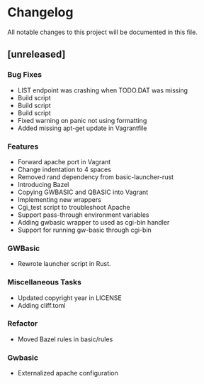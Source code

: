 # Changelog
All notable changes to this project will be documented in this file.

## [unreleased]

### Bug Fixes

- LIST endpoint was crashing when TODO.DAT was missing
- Build script
- Build script
- Build script
- Fixed warning on panic not using formatting
- Added missing apt-get update in Vagrantfile

### Features

- Forward apache port in Vagrant
- Change indentation to 4 spaces
- Removed rand dependency from basic-launcher-rust
- Introducing Bazel
- Copying GWBASIC and QBASIC into Vagrant
- Implementing new wrappers
- Cgi_test script to troubleshoot Apache
- Support pass-through environment variables
- Adding gwbasic wrapper to used as cgi-bin handler
- Support for running gw-basic through cgi-bin

### GWBasic

- Rewrote launcher script in Rust.

### Miscellaneous Tasks

- Updated copyright year in LICENSE
- Adding cliff.toml

### Refactor

- Moved Bazel rules in basic/rules

### Gwbasic

- Externalized apache configuration

<!-- generated by git-cliff -->
